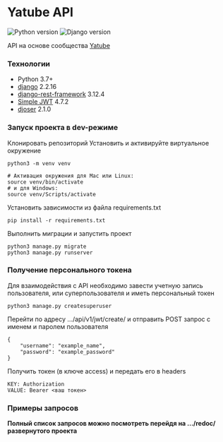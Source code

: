 # Yatube API
![Python version](https://img.shields.io/badge/python-3.7-yellow) ![Django version](https://img.shields.io/badge/django-2.2-orange)

API на основе сообщества [Yatube](https://github.com/AleksandrUsolcev/hw05_final)

### Технологии
- Python 3.7+
- [django](https://github.com/django/django) 2.2.16
- [django-rest-framework](https://github.com/encode/django-rest-framework) 3.12.4
- [Simple JWT](https://github.com/jazzband/djangorestframework-simplejwt) 4.7.2
- [djoser](https://github.com/sunscrapers/djoser) 2.1.0

### Запуск проекта в dev-режиме
Клонировать репозиторий
Установить и активируйте виртуальное окружение
```
python3 -m venv venv

# Активация окружения для Mac или Linux:
source venv/bin/activate 
# и для Windows:
source venv/Scripts/activate 
``` 
Установить зависимости из файла requirements.txt
```
pip install -r requirements.txt
``` 
Выполнить миграции и запустить проект
```
python3 manage.py migrate
python3 manage.py runserver
``` 
### Получение персонального токена
Для взаимодействия с API необходимо завести учетную запись пользователя, 
или суперпользователя и иметь персональный токен
```
python3 manage.py createsuperuser
``` 
Перейти по адресу .../api/v1/jwt/create/ и отправить POST запрос с 
именем и паролем пользователя
```
{
    "username": "example_name",
    "password": "example_password"
}
``` 
Получить токен (в ключе access) и передать его в headers
```
KEY: Authorization
VALUE: Bearer <ваш токен>
``` 
### Примеры запросов
**Полный список запросов можно посмотреть перейдя на .../redoc/ 
развернутого проекта**

